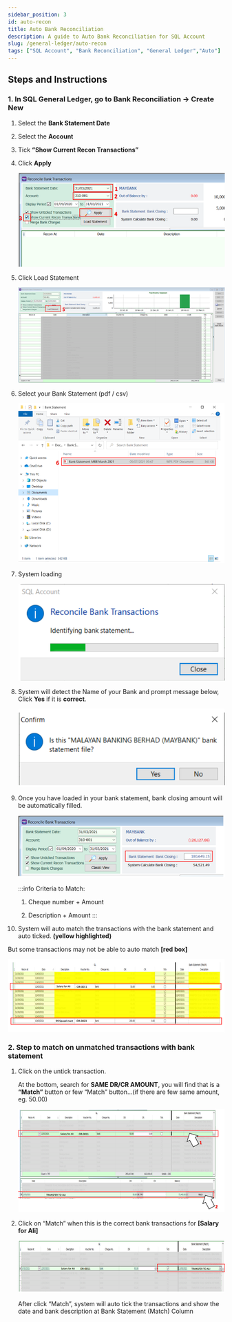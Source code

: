 ```yaml
---
sidebar_position: 3
id: auto-recon
title: Auto Bank Reconciliation
description: A guide to Auto Bank Reconciliation for SQL Account
slug: /general-ledger/auto-recon
tags: ["SQL Account", "Bank Reconciliation", "General Ledger","Auto"]
---
```


## Steps and Instructions

### 1. In SQL General Ledger, go to **Bank Reconciliation** -> **Create New**

1. Select the **Bank Statement Date**

2. Select the **Account**

3. Tick **“Show Current Recon Transactions”**

4. Click **Apply**

   ![1](../../static/img/general-ledger/auto-recon/1.png)

5. Click Load Statement

   ![2](../../static/img/general-ledger/auto-recon/2.png)

6. Select your Bank Statement (pdf / csv)

   ![3](../../static/img/general-ledger/auto-recon/3.png)

7. System loading

   ![4](../../static/img/general-ledger/auto-recon/4.png)

8. System will detect the Name of your Bank and prompt message below, Click **Yes** if it is **correct**.

   ![5](../../static/img/general-ledger/auto-recon/5.png)

9. Once you have loaded in your bank statement, bank closing amount will be automatically filled.

   ![6](../../static/img/general-ledger/auto-recon/6.png)

   :::info
   Criteria to Match:

   1. Cheque number + Amount

   2. Description + Amount
   :::

10. System will auto match the transactions with the bank statement and auto ticked. **(yellow highlighted)**

   But some transactions may not be able to auto match **[red box]**

   ![7](../../static/img/general-ledger/auto-recon/7.png)

### 2. Step to match on unmatched transactions with bank statement

1. Click on the untick transaction.

   At the bottom, search for **SAME DR/CR AMOUNT**, you will find that is a **“Match”** button or few “Match” button…(if there are few same amount, eg. 50.00)

   ![8](../../static/img/general-ledger/auto-recon/8.png)

2. Click on “Match” when this is the correct bank transactions for **[Salary for Ali]**

   ![9](../../static/img/general-ledger/auto-recon/9.png)

   After click “Match”, system will auto tick the transactions and show the date and bank description at Bank Statement (Match) Column
